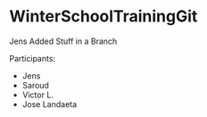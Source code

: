 # WinterSchoolTrainingGit

Jens Added Stuff in a Branch


Participants:
 * Jens
 * Saroud
 * Victor L.
 * Jose Landaeta
